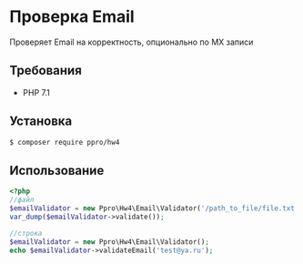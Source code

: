 # Проверка Email
Проверяет Email на корректность, опционально по MX записи
## Требования
- PHP 7.1
## Установка
 ```bash
 $ composer require ppro/hw4
 ```

## Использование
```php
<?php
//файл
$emailValidator = new Ppro\Hw4\Email\Validator('/path_to_file/file.txt');
var_dump($emailValidator->validate());

//строка
$emailValidator = new Ppro\Hw4\Email\Validator();
echo $emailValidator->validateEmail('test@ya.ru');
```
 